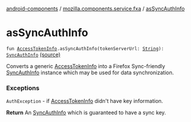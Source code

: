 [android-components](../index.md) / [mozilla.components.service.fxa](index.md) / [asSyncAuthInfo](./as-sync-auth-info.md)

# asSyncAuthInfo

`fun `[`AccessTokenInfo`](../mozilla.components.concept.sync/-access-token-info/index.md)`.asSyncAuthInfo(tokenServerUrl: `[`String`](https://kotlinlang.org/api/latest/jvm/stdlib/kotlin/-string/index.html)`): `[`SyncAuthInfo`](../mozilla.components.concept.sync/-sync-auth-info/index.md) [(source)](https://github.com/mozilla-mobile/android-components/blob/master/components/service/firefox-accounts/src/main/java/mozilla/components/service/fxa/Types.kt#L42)

Converts a generic [AccessTokenInfo](#) into a Firefox Sync-friendly [SyncAuthInfo](../mozilla.components.concept.sync/-sync-auth-info/index.md) instance which
may be used for data synchronization.

### Exceptions

`AuthException` - if [AccessTokenInfo](#) didn't have key information.

**Return**
An [SyncAuthInfo](../mozilla.components.concept.sync/-sync-auth-info/index.md) which is guaranteed to have a sync key.


